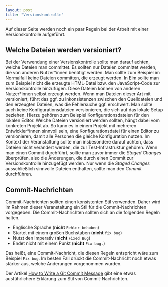 ```yaml
---
layout: post
title: "Versionskontrolle"
---
```


Auf dieser Seite werden noch ein paar Regeln bei der Arbeit mit einer Versionskontrolle aufgeführt.


## Welche Dateien werden versioniert?

Bei der Verwendung einer Versionskontrolle sollte man darauf achten, welche Dateien man committet.
Es sollten nur Dateien committet werden, die von anderen Nutzer\*innen benötigt werden.
Man sollte zum Beispiel im Normalfall keine Dateien committen, die erzeugt werden.
In Elm sollte man zum Beispiel nicht die erzeugte HTML-Datei bzw. den JavaScript-Code zur Versionskontrolle hinzufügen.
Diese Dateien können von anderen Nutzer\*innen selbst erzeugt werden.
Wenn man Dateien dieser Art mit versioniert, führt das ggf. zu Inkonsistenzen zwischen den Quelldateien und den erzeugten Dateien, was die Fehlersuche ggf. erschwert.
Man sollte auch keine Konfigurationsdateien versionieren, die sich auf das lokale Setup beziehen.
Hierzu gehören zum Beispiel Konfigurationsdateien für den lokalen Editor.
Welche Dateien versioniert werden sollten, hängt dabei vom konkreten Projekt ab.
So kann es in einem Projekt mit mehreren Entwickler\*innen sinnvoll sein, eine Konfigurationsdatei für einen Editor zu versionieren, damit alle Personen die gleiche Konfiguration nutzen.
Im Kontext der Veranstaltung sollte man insbesondere darauf achten, dass Dateien nicht verändert werden, die zur Test-Infrastruktur gehören.
Wenn man einen Commit durchführt, sollte man zuvor immer die _Staged Changes_ überprüfen, also die Änderungen, die durch einen Commit zur Versionskontrolle hinzugefügt werden.
Nur wenn die _Staged Changes_ ausschließlich sinnvolle Dateien enthalten, sollte man den _Commit_ durchführen.


## Commit-Nachrichten

Commit-Nachrichten sollten einen konsistenten Stil verwenden.
Daher wird im Rahmen dieser Veranstaltung ein Stil für die Commit-Nachrichten vorgegeben.
Die Commit-Nachrichten sollten sich an die folgenden Regeln halten.

- Englische Sprache (**nicht** `Fehler behoben`)
- Startet mit einem großen Buchstaben (**nicht** `fix bug`)
- Nutzt den Imperativ (**nicht** `Fixed Bug`)
- Endet nicht mit einem Punkt (**nicht** `Fix bug.`)

Das heißt, eine Commit-Nachricht, die diesen Regeln entspricht wäre zum Beispiel `Fix bug`.
Im besten Fall drückt die Commit-Nachricht noch etwas stärker aus, welche Änderungen vorgenommen wurden.

Der Artikel [How to Write a Git Commit Message](https://cbea.ms/git-commit) gibt eine etwas ausführlichere Erklärung zum Stil von Commit-Nachrichten.

